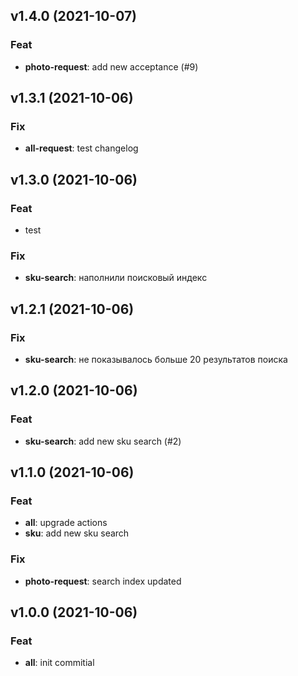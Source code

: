 ## v1.4.0 (2021-10-07)

### Feat

- **photo-request**: add new acceptance (#9)

## v1.3.1 (2021-10-06)

### Fix

- **all-request**: test changelog

## v1.3.0 (2021-10-06)

### Feat

- test

### Fix

- **sku-search**: наполнили поисковый индекс

## v1.2.1 (2021-10-06)

### Fix

- **sku-search**: не показывалось больше 20 результатов поиска

## v1.2.0 (2021-10-06)

### Feat

- **sku-search**: add new sku search (#2)

## v1.1.0 (2021-10-06)

### Feat

- **all**: upgrade actions
- **sku**: add new sku search

### Fix

- **photo-request**: search index updated

## v1.0.0 (2021-10-06)

### Feat

- **all**: init commitial
